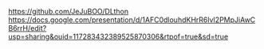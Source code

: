 https://github.com/JeJuBOO/DLthon
https://docs.google.com/presentation/d/1AFC0dlouhdKHrR6lvI2PMpJiAwCB6rrH/edit?usp=sharing&ouid=117283432389525870306&rtpof=true&sd=true
